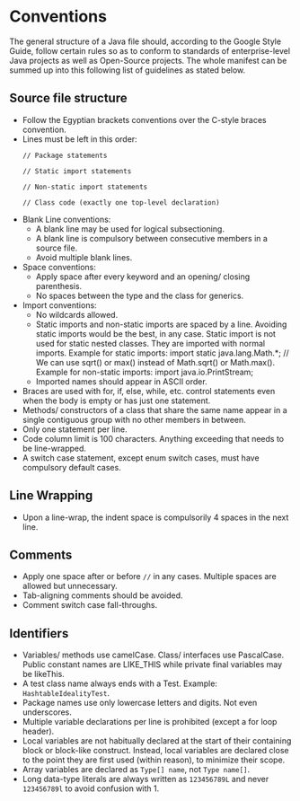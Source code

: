 # Conventions

The general structure of a Java file should, according to the Google Style Guide, follow certain rules so as to conform to standards of enterprise-level Java projects as well as Open-Source projects. The whole manifest can be summed up into this following list of guidelines as stated below.


## Source file structure

- Follow the Egyptian brackets conventions over the C-style braces convention.
- Lines must be left in this order:
  ```
  // Package statements

  // Static import statements

  // Non-static import statements

  // Class code (exactly one top-level declaration)
  ```
- Blank Line conventions:
  - A blank line may be used for logical subsectioning.
  - A blank line is compulsory between consecutive members in a source file.
  - Avoid multiple blank lines.
- Space conventions:
  - Apply space after every keyword and an opening/ closing parenthesis.
  - No spaces between the type and the class for generics.
- Import conventions:
  - No wildcards allowed.
  - Static imports and non-static imports are spaced by a line. Avoiding static imports would be the best, in any case. Static import is not used for static nested classes. They are imported with normal imports.
  Example for static imports:
        import static java.lang.Math.*;
        // We can use sqrt() or max() instead of Math.sqrt() or Math.max().
  Example for non-static imports:
        import java.io.PrintStream;
  - Imported names should appear in ASCII order.
- Braces are used with for, if, else, while, etc. control statements even when the body is empty or has just one statement.
- Methods/ constructors of a class that share the same name appear in a single contiguous group with no other members in between.
- Only one statement per line.
- Code column limit is 100 characters. Anything exceeding that needs to be line-wrapped.
- A switch case statement, except enum switch cases, must have compulsory default cases.


## Line Wrapping

- Upon a line-wrap, the indent space is compulsorily 4 spaces in the next line.


## Comments

- Apply one space after or before `//` in any cases. Multiple spaces are allowed but unnecessary.
- Tab-aligning comments should be avoided.
- Comment switch case fall-throughs.


## Identifiers

- Variables/ methods use camelCase. Class/ interfaces use PascalCase. Public constant names are LIKE_THIS while private final variables may be likeThis.
- A test class name always ends with a Test. Example: `HashtableIdealityTest`.
- Package names use only lowercase letters and digits. Not even underscores.
- Multiple variable declarations per line is prohibited (except a for loop header).
- Local variables are not habitually declared at the start of their containing block or block-like construct. Instead, local variables are declared close to the point they are first used (within reason), to minimize their scope.
- Array variables are declared as `Type[] name`, not `Type name[]`.
- Long data-type literals are always written as `123456789L` and never `123456789l` to avoid confusion with 1.
